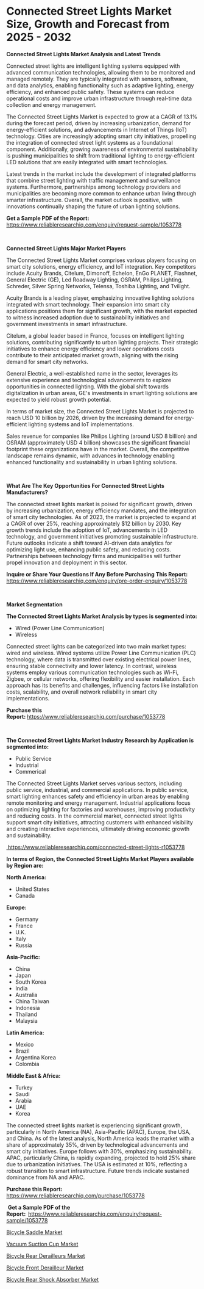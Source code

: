 <p><h1>Connected Street Lights Market Size, Growth and Forecast from 2025 - 2032</h1></p><p><strong>Connected Street Lights Market Analysis and Latest Trends</strong></p>
<p><p>Connected street lights are intelligent lighting systems equipped with advanced communication technologies, allowing them to be monitored and managed remotely. They are typically integrated with sensors, software, and data analytics, enabling functionality such as adaptive lighting, energy efficiency, and enhanced public safety. These systems can reduce operational costs and improve urban infrastructure through real-time data collection and energy management.</p><p>The Connected Street Lights Market is expected to grow at a CAGR of 13.1% during the forecast period, driven by increasing urbanization, demand for energy-efficient solutions, and advancements in Internet of Things (IoT) technology. Cities are increasingly adopting smart city initiatives, propelling the integration of connected street light systems as a foundational component. Additionally, growing awareness of environmental sustainability is pushing municipalities to shift from traditional lighting to energy-efficient LED solutions that are easily integrated with smart technologies.</p><p>Latest trends in the market include the development of integrated platforms that combine street lighting with traffic management and surveillance systems. Furthermore, partnerships among technology providers and municipalities are becoming more common to enhance urban living through smarter infrastructure. Overall, the market outlook is positive, with innovations continually shaping the future of urban lighting solutions.</p></p>
<p><strong>Get a Sample PDF of the Report:&nbsp;</strong> <a href="https://www.reliableresearchiq.com/enquiry/request-sample/1053778?utm_campaign=104&utm_medium=2&utm_source=Github&utm_content=ia&utm_term=04042025&utm_id=connected-street-lights">https://www.reliableresearchiq.com/enquiry/request-sample/1053778</a></p>
<p>&nbsp;</p>
<p><strong>Connected Street Lights Major Market Players</strong></p>
<p><p>The Connected Street Lights Market comprises various players focusing on smart city solutions, energy efficiency, and IoT integration. Key competitors include Acuity Brands, Citelum, Dimonoff, Echelon, EnGo PLANET, Flashnet, General Electric (GE), Led Roadway Lighting, OSRAM, Philips Lighting, Schreder, Silver Spring Networks, Telensa, Toshiba Lighting, and Tvilight.</p><p>Acuity Brands is a leading player, emphasizing innovative lighting solutions integrated with smart technology. Their expansion into smart city applications positions them for significant growth, with the market expected to witness increased adoption due to sustainability initiatives and government investments in smart infrastructure.</p><p>Citelum, a global leader based in France, focuses on intelligent lighting solutions, contributing significantly to urban lighting projects. Their strategic initiatives to enhance energy efficiency and lower operations costs contribute to their anticipated market growth, aligning with the rising demand for smart city networks.</p><p>General Electric, a well-established name in the sector, leverages its extensive experience and technological advancements to explore opportunities in connected lighting. With the global shift towards digitalization in urban areas, GE's investments in smart lighting solutions are expected to yield robust growth potential.</p><p>In terms of market size, the Connected Street Lights Market is projected to reach USD 10 billion by 2026, driven by the increasing demand for energy-efficient lighting systems and IoT implementations.</p><p>Sales revenue for companies like Philips Lighting (around USD 8 billion) and OSRAM (approximately USD 4 billion) showcases the significant financial footprint these organizations have in the market. Overall, the competitive landscape remains dynamic, with advances in technology enabling enhanced functionality and sustainability in urban lighting solutions.</p></p>
<p>&nbsp;</p>
<p><strong>What Are The Key Opportunities For Connected Street Lights Manufacturers?</strong></p>
<p><p>The connected street lights market is poised for significant growth, driven by increasing urbanization, energy efficiency mandates, and the integration of smart city technologies. As of 2023, the market is projected to expand at a CAGR of over 25%, reaching approximately $12 billion by 2030. Key growth trends include the adoption of IoT, advancements in LED technology, and government initiatives promoting sustainable infrastructure. Future outlooks indicate a shift toward AI-driven data analytics for optimizing light use, enhancing public safety, and reducing costs. Partnerships between technology firms and municipalities will further propel innovation and deployment in this sector.</p></p>
<p><strong>Inquire or Share Your Questions If Any Before Purchasing This Report:</strong> <a href="https://www.reliableresearchiq.com/enquiry/pre-order-enquiry/1053778?utm_campaign=104&utm_medium=2&utm_source=Github&utm_content=ia&utm_term=04042025&utm_id=connected-street-lights">https://www.reliableresearchiq.com/enquiry/pre-order-enquiry/1053778</a></p>
<p>&nbsp;</p>
<p><strong>Market Segmentation</strong></p>
<p><strong>The Connected Street Lights Market Analysis by types is segmented into:</strong></p>
<p><ul><li>Wired (Power Line Communication)</li><li>Wireless</li></ul></p>
<p><p>Connected street lights can be categorized into two main market types: wired and wireless. Wired systems utilize Power Line Communication (PLC) technology, where data is transmitted over existing electrical power lines, ensuring stable connectivity and lower latency. In contrast, wireless systems employ various communication technologies such as Wi-Fi, Zigbee, or cellular networks, offering flexibility and easier installation. Each approach has its benefits and challenges, influencing factors like installation costs, scalability, and overall network reliability in smart city implementations.</p></p>
<p><strong>Purchase this Report:&nbsp;</strong><a href="https://www.reliableresearchiq.com/purchase/1053778?utm_campaign=104&utm_medium=2&utm_source=Github&utm_content=ia&utm_term=04042025&utm_id=connected-street-lights">https://www.reliableresearchiq.com/purchase/1053778</a></p>
<p>&nbsp;</p>
<p><strong>The Connected Street Lights Market Industry Research by Application is segmented into:</strong></p>
<p><ul><li>Public Service</li><li>Industrial</li><li>Commerical</li></ul></p>
<p><p>The Connected Street Lights Market serves various sectors, including public service, industrial, and commercial applications. In public service, smart lighting enhances safety and efficiency in urban areas by enabling remote monitoring and energy management. Industrial applications focus on optimizing lighting for factories and warehouses, improving productivity and reducing costs. In the commercial market, connected street lights support smart city initiatives, attracting customers with enhanced visibility and creating interactive experiences, ultimately driving economic growth and sustainability.</p></p>
<p><a href="https://www.reliableresearchiq.com/connected-street-lights-r1053778?utm_campaign=104&utm_medium=2&utm_source=Github&utm_content=ia&utm_term=04042025&utm_id=connected-street-lights">&nbsp;https://www.reliableresearchiq.com/connected-street-lights-r1053778</a></p>
<p><strong>In terms of Region, the Connected Street Lights Market Players available by Region are:</strong></p>
<p>
    <p> <strong> North America: </strong>
        <ul>
            <li>United States</li>
            <li>Canada</li>
        </ul>
        </p> 
    <p> <strong> Europe: </strong>
        <ul>
            <li>Germany</li>
            <li>France</li>
            <li>U.K.</li>
            <li>Italy</li>
            <li>Russia</li>
        </ul>
        </p> 
    <p> <strong> Asia-Pacific: </strong>
        <ul>
            <li>China</li>
            <li>Japan</li>
            <li>South Korea</li>
            <li>India</li>
            <li>Australia</li>
            <li>China Taiwan</li>
            <li>Indonesia</li>
            <li>Thailand</li>
            <li>Malaysia</li>
        </ul>
        </p> 
    <p> <strong> Latin America: </strong>
        <ul>
            <li>Mexico</li>
            <li>Brazil</li>
            <li>Argentina Korea</li>
            <li>Colombia</li>
        </ul>
        </p> 
    <p> <strong> Middle East & Africa: </strong>
        <ul>
            <li>Turkey</li>
            <li>Saudi</li>
            <li>Arabia</li>
            <li>UAE</li>
            <li>Korea</li>
        </ul>
    </p>
    </p>
<p><p>The connected street lights market is experiencing significant growth, particularly in North America (NA), Asia-Pacific (APAC), Europe, the USA, and China. As of the latest analysis, North America leads the market with a share of approximately 35%, driven by technological advancements and smart city initiatives. Europe follows with 30%, emphasizing sustainability. APAC, particularly China, is rapidly expanding, projected to hold 25% share due to urbanization initiatives. The USA is estimated at 10%, reflecting a robust transition to smart infrastructure. Future trends indicate sustained dominance from NA and APAC.</p></p>
<p><strong>Purchase this Report: </strong><a href="https://www.reliableresearchiq.com/purchase/1053778?utm_campaign=104&utm_medium=2&utm_source=Github&utm_content=ia&utm_term=04042025&utm_id=connected-street-lights">https://www.reliableresearchiq.com/purchase/1053778</a></p>
<p>&nbsp;<strong>Get a Sample PDF of the Report:&nbsp;&nbsp;</strong><a href="https://www.reliableresearchiq.com/enquiry/request-sample/1053778?utm_campaign=104&utm_medium=2&utm_source=Github&utm_content=ia&utm_term=04042025&utm_id=connected-street-lights">https://www.reliableresearchiq.com/enquiry/request-sample/1053778</a></p>
<p><strong></strong></p>
<p><p><a href="https://github.com/kleyderoomes/Market-Research-Report-List-1/blob/main/bicycle-saddle-market.md?utm_campaign=104&utm_medium=2&utm_source=Github&utm_content=ia&utm_term=04042025&utm_id=connected-street-lights">Bicycle Saddle Market</a></p><p><a href="https://github.com/hoppeellia6b/Market-Research-Report-List-1/blob/main/vacuum-suction-cup-market.md?utm_campaign=104&utm_medium=2&utm_source=Github&utm_content=ia&utm_term=04042025&utm_id=connected-street-lights">Vacuum Suction Cup Market</a></p><p><a href="https://github.com/cavushjla/Market-Research-Report-List-1/blob/main/bicycle-rear-derailleurs-market.md?utm_campaign=104&utm_medium=2&utm_source=Github&utm_content=ia&utm_term=04042025&utm_id=connected-street-lights">Bicycle Rear Derailleurs Market</a></p><p><a href="https://github.com/coricnzati/Market-Research-Report-List-1/blob/main/bicycle-front-derailleur-market.md?utm_campaign=104&utm_medium=2&utm_source=Github&utm_content=ia&utm_term=04042025&utm_id=connected-street-lights">Bicycle Front Derailleur Market</a></p><p><a href="https://github.com/evraltandre36/Market-Research-Report-List-1/blob/main/bicycle-rear-shock-absorber-market.md?utm_campaign=104&utm_medium=2&utm_source=Github&utm_content=ia&utm_term=04042025&utm_id=connected-street-lights">Bicycle Rear Shock Absorber Market</a></p></p>